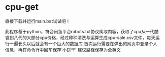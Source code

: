 # cpu-get
直接下载并运行main.bat试试吧！

此程序基于python，符合闲鱼平台robots.txt协议爬取内容，获取了cpu从一代酷睿到八代的大部分cpu价格，经过种种清洗与运算生成cpu-sale.csv文件，每天运行一遍长久以后就会有一个巨大的数据库
首次运行需要在弹出的网页中登录个人信息，再在命令行中回车保存‘小饼干’
建议路径保存为全英文
